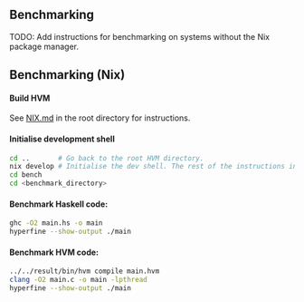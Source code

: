 Benchmarking
------------

TODO: Add instructions for benchmarking on systems without the Nix package manager.

Benchmarking (Nix)
------------------

#### Build HVM

See [NIX.md](../NIX.md#usage-nix) in the root directory for instructions.

#### Initialise development shell

```sh
cd ..       # Go back to the root HVM directory.
nix develop # Initialise the dev shell. The rest of the instructions in this section assume that you're using the dev shell.
cd bench
cd <benchmark_directory>
```

#### Benchmark Haskell code:

```sh
ghc -O2 main.hs -o main
hyperfine --show-output ./main
```

#### Benchmark HVM code:

```sh
../../result/bin/hvm compile main.hvm
clang -O2 main.c -o main -lpthread
hyperfine --show-output ./main
```